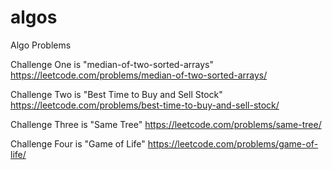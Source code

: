 # algos
Algo Problems

Challenge One is "median-of-two-sorted-arrays" https://leetcode.com/problems/median-of-two-sorted-arrays/

Challenge Two is "Best Time to Buy and Sell Stock" https://leetcode.com/problems/best-time-to-buy-and-sell-stock/

Challenge Three is "Same Tree" https://leetcode.com/problems/same-tree/

Challenge Four is "Game of Life" https://leetcode.com/problems/game-of-life/